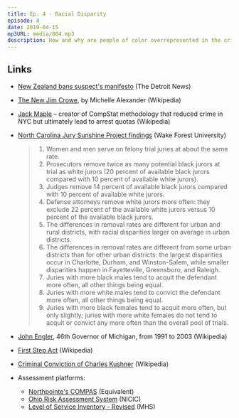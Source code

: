 ```yaml
---
title: Ep. 4 - Racial Disparity
episode: 4
date: 2019-04-15
mp3URL: media/004.mp3
description: How and why are people of color overrepresented in the criminal justice system?
---
```


## Links

- [New Zealand bans suspect's manifesto](https://www.detroitnews.com/story/news/world/2019/03/24/new-zealand-free-speech-issue-suspect-manifesto-ban/39251025/) (The Detroit News)
- [The New Jim Crowe](https://en.wikipedia.org/wiki/The_New_Jim_Crow), by Michelle Alexander (Wikipedia)
- [Jack Maple](https://en.wikipedia.org/wiki/Jack_Maple) – creator of CompStat methodology that reduced crime in NYC but ultimately lead to arrest quotas (Wikipedia)
- [North Carolina Jury Sunshine Project findings](http://news.law.wfu.edu/2018/07/north-carolina-jury-sunshine-project-findings-now-available-for-journalists-covering-2018-elections/) (Wake Forest University)

  > 1. Women and men serve on felony trial juries at about the same rate.
  > 2. Prosecutors remove twice as many potential black jurors at trial as white jurors (20 percent of available black jurors compared with 10 percent of available white jurors).
  > 3. Judges remove 14 percent of available black jurors compared with 10 percent of available white jurors.
  > 4. Defense attorneys remove white jurors more often: they exclude 22 percent of the available white jurors versus 10 percent of the available black jurors.
  > 5. The differences in removal rates are different for urban and rural districts, with racial disparities larger on average in urban districts.
  > 6. The differences in removal rates are different from some urban districts than for other urban districts: the largest disparities occur in Charlotte, Durham, and Winston-Salem, while smaller disparities happen in Fayetteville, Greensboro, and Raleigh.
  > 7. Juries with more black males tend to acquit the defendant more often, all other things being equal.
  > 8. Juries with more white males tend to convict the defendant more often, all other things being equal.
  > 9. Juries with more black females tend to acquit more often, but only slightly; juries with more white females do not tend to acquit or convict any more often than the overall pool of trials.

- [John Engler](https://en.wikipedia.org/wiki/John_Engler), 46th Governor of Michigan, from 1991 to 2003 (Wikipedia)
- [First Step Act](https://en.wikipedia.org/wiki/First_Step_Act) (Wikipedia)
- [Criminal Conviction of Charles Kushner](https://en.wikipedia.org/wiki/Charles_Kushner#Criminal_conviction) (Wikipedia)
- Assessment platforms:
  - [Northpointe's COMPAS](https://www.equivant.com/compas-classification/) (Equivalent)
  - [Ohio Risk Assessment System](https://nicic.gov/ohio-risk-assessment-system) (NICIC)
  - [Level of Service Inventory - Revised](https://www.mhs.com/MHS-Publicsafety?prodname=lsi-r) (MHS)
